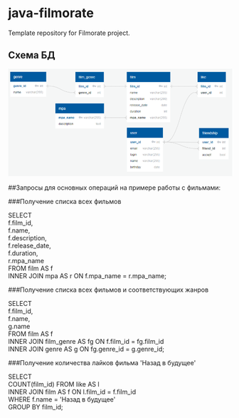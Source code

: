 # java-filmorate
Template repository for Filmorate project.

## Схема БД
![Схема](files\Схема.png)

##Запросы для основных операций на примере работы с фильмами:

###Получение списка всех фильмов

SELECT   
f.film_id,  
f.name,  
f.description,  
f.release_date,  
f.duration,  
r.mpa_name  
FROM film AS f  
INNER JOIN mpa AS r ON f.mpa_name = r.mpa_name;

###Получение списка всех фильмов и соответствующих жанров

SELECT   
f.film_id,  
f.name,  
g.name  
FROM film AS f  
INNER JOIN film_genre AS fg ON f.film_id = fg.film_id  
INNER JOIN genre AS g ON fg.genre_id = g.genre_id;

###Получение количества лайков фильма 'Назад в будущее'

SELECT   
COUNT(film_id)
FROM like AS l  
INNER JOIN film AS f ON l.film_id = f.film_id   
WHERE f.name = 'Назад в будущее'  
GROUP BY film_id;
